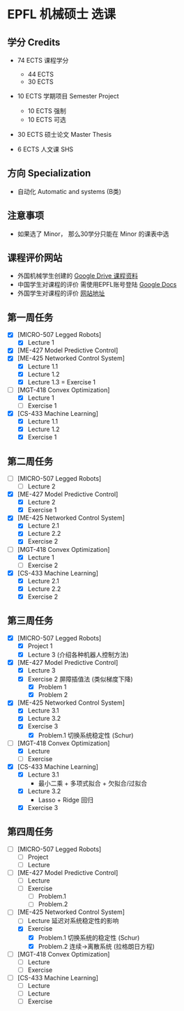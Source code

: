 # EPFL 机械硕士 选课

## 学分 Credits
- 74 ECTS 课程学分
  - 44 ECTS
  - 30 ECTS

- 10 ECTS 学期项目 Semester Project
  - 10 ECTS 强制
  - 10 ECTS 可选
- 30 ECTS 硕士论文 Master Thesis
- 6 ECTS 人文课 SHS

## 方向 Specialization
- 自动化 Automatic and systems (B类)

## 注意事项
- 如果选了 Minor， 那么30学分只能在 Minor 的课表中选

## 课程评价网站

- 外国机械学生创建的 [Google Drive 课程资料](https://drive.google.com/drive/folders/1jOFV_YgJIBesX6zJb1txcXAcfRmtZb2p)
- 中国学生对课程的评价 需使用EPFL账号登陆 [Google Docs](https://docs.google.com/spreadsheets/u/0/d/1icSqXjFrdsBWoarRNEawpNM42gwJANYs85WS8SPkfZY/htmlview?pli=1)
- 外国学生对课程的评价 [网站地址](https://www.coursefinder.ch/)



##  第一周任务
- [x] [MICRO-507 Legged Robots] 
  - [x] Lecture 1 
- [x] [ME-427 Model Predictive Control]
- [x] [ME-425 Networked Control System]
  - [x] Lecture 1.1
  - [x] Lecture 1.2
  - [x] Lecture 1.3 = Exercise 1
- [ ] [MGT-418 Convex Optimization]
  - [x] Lecture 1
  - [ ] Exercise 1
- [x] [CS-433 Machine Learning]
  - [x] Lecture 1.1
  - [x] Lecture 1.2
  - [x] Exercise 1 

## 第二周任务
- [ ] [MICRO-507 Legged Robots] 
  - [ ] Lecture 2 
- [x] [ME-427 Model Predictive Control]
  - [x] Lecture 2
  - [x] Exercise 1
- [x] [ME-425 Networked Control System]
  - [x] Lecture 2.1
  - [x] Lecture 2.2
  - [x] Exercise 2
- [ ] [MGT-418 Convex Optimization]
  - [x] Lecture 1
  - [ ] Exercise 2
- [x] [CS-433 Machine Learning]
  - [x] Lecture 2.1
  - [x] Lecture 2.2
  - [x] Exercise 2

## 第三周任务
- [x] [MICRO-507 Legged Robots] 
  - [x] Project 1
  - [x] Lecture 3 (介绍各种机器人控制方法)
- [x] [ME-427 Model Predictive Control]
  - [x] Lecture 3
  - [x] Exercise 2 屏障插值法 (类似梯度下降)
    - [x] Problem 1
    - [x] Problem 2
- [x] [ME-425 Networked Control System]
  - [x] Lecture 3.1
  - [x] Lecture 3.2
  - [x] Exercise 3
    - [x] Problem.1 切换系统稳定性 (Schur)
- [ ] [MGT-418 Convex Optimization]
  - [x] Lecture
  - [ ] Exercise
- [x] [CS-433 Machine Learning]
  - [x] Lecture 3.1
    - 最小二乘 + 多项式拟合 + 欠拟合/过拟合
  - [x] Lecture 3.2
    - Lasso + Ridge 回归
  - [x] Exercise 3

## 第四周任务
- [ ] [MICRO-507 Legged Robots] 
  - [ ] Project 
  - [ ] Lecture 
- [ ] [ME-427 Model Predictive Control]
  - [ ] Lecture 
  - [ ] Exercise 
    - [ ] Problem.1 
    - [ ] Problem.2
- [ ] [ME-425 Networked Control System]
  - [ ] Lecture 延迟对系统稳定性的影响
  - [x] Exercise 
    - [x] Problem.1 切换系统的稳定性 (Schur)
    - [x] Problem.2 连续→离散系统 (拉格朗日方程)
- [ ] [MGT-418 Convex Optimization]
  - [ ] Lecture
  - [ ] Exercise
- [ ] [CS-433 Machine Learning]
  - [ ] Lecture 
  - [ ] Lecture 
  - [ ] Exercise 
